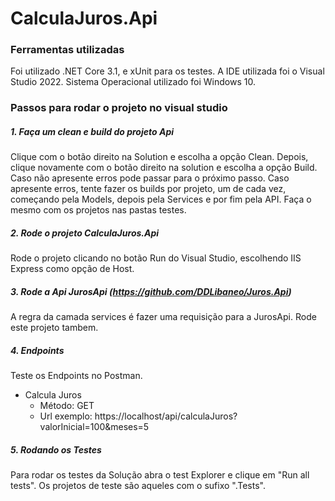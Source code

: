 # CalculaJuros.Api

### Ferramentas utilizadas
Foi utilizado .NET Core 3.1, e xUnit para os testes. A IDE utilizada foi o Visual Studio 2022. Sistema Operacional utilizado foi Windows 10.

### Passos para rodar o projeto no visual studio
##### 1. Faça um clean e build do projeto Api
Clique com o botão direito na Solution e escolha a opção Clean. Depois, clique novamente com o botão direito na solution e escolha a opção Build. Caso não apresente erros pode passar para o próximo passo. Caso apresente erros, tente fazer os builds por projeto, um de cada vez, começando pela Models, depois pela Services e por fim pela API. Faça o mesmo com os projetos nas pastas testes.

##### 2. Rode o projeto CalculaJuros.Api
Rode o projeto clicando no botão Run do Visual Studio, escolhendo IIS Express como opção de Host.

##### 3. Rode a Api JurosApi (https://github.com/DDLibaneo/Juros.Api)
A regra da camada services é fazer uma requisição para a JurosApi. Rode este projeto tambem.

##### 4. Endpoints
Teste os Endpoints no Postman.

* Calcula Juros
  * Método: GET
  * Url exemplo: https://localhost/api/calculaJuros?valorInicial=100&meses=5
  
##### 5. Rodando os Testes
Para rodar os testes da Solução abra o test Explorer e clique em "Run all tests". Os projetos de teste são aqueles com o sufixo ".Tests".
